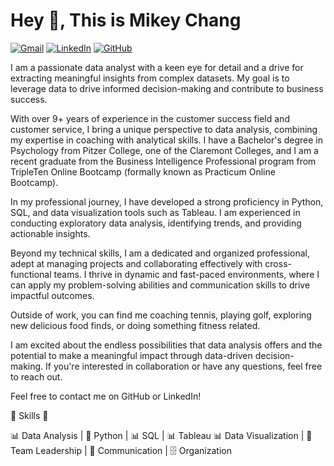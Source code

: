 # Hey 👋, This is Mikey Chang

[![Gmail](https://img.shields.io/badge/Gmail-mdowchang@gmail.com-red?style=for-the-badge&logo=gmail&logoColor=white)](mailto:mdowchang@gmail.com)
[![LinkedIn](https://img.shields.io/badge/LinkedIn-mdowchang-blue?style=for-the-badge&logo=linkedin&logoColor=white)](https://www.linkedin.com/in/mdowchang/)
[![GitHub](https://img.shields.io/badge/GitHub-mikeydchang-grey?style=for-the-badge&logo=github)](https://github.com/mikeydchang)

I am a passionate data analyst with a keen eye for detail and a drive for extracting meaningful insights from complex datasets. My goal is to leverage data to drive informed decision-making and contribute to business success.

With over 9+ years of experience in the customer success field and customer service, I bring a unique perspective to data analysis, combining my expertise in coaching with analytical skills. I have a Bachelor's degree in Psychology from Pitzer College, one of the Claremont Colleges, and I am a recent graduate from the Business Intelligence Professional program from TripleTen Online Bootcamp (formally known as Practicum Online Bootcamp).

In my professional journey, I have developed a strong proficiency in Python, SQL, and data visualization tools such as Tableau. I am experienced in conducting exploratory data analysis, identifying trends, and providing actionable insights.

Beyond my technical skills, I am a dedicated and organized professional, adept at managing projects and collaborating effectively with cross-functional teams. I thrive in dynamic and fast-paced environments, where I can apply my problem-solving abilities and communication skills to drive impactful outcomes.

Outside of work, you can find me coaching tennis, playing golf, exploring new delicious food finds, or doing something fitness related.

I am excited about the endless possibilities that data analysis offers and the potential to make a meaningful impact through data-driven decision-making. If you're interested in collaboration or have any questions, feel free to reach out.

Feel free to contact me on GitHub or LinkedIn!

🔧 Skills 🔧

📊 Data Analysis | 🐍 Python | 📊 SQL | 📊 Tableau 📊 Data Visualization | 👥 Team Leadership | 💬 Communication | 🗄️ Organization
